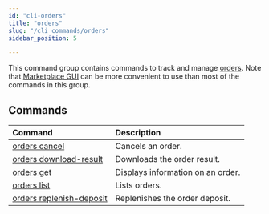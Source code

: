 ```yaml
---
id: "cli-orders"
title: "orders"
slug: "/cli_commands/orders"
sidebar_position: 5

---
```


This command group contains commands to track and manage [orders](/fundamentals/orders). Note that [Marketplace GUI](/developers/marketplace) can be more convenient to use than most of the commands in this group.

## Commands

| **Command** | **Description** |
| :- | :- |
| [orders cancel](/cli/cli_commands/orders/cancel) | Cancels an order. |
| [orders download-result](/cli/cli_commands/orders/download-result) | Downloads the order result. |
| [orders get](/cli/cli_commands/orders/get) | Displays information on an order. |
| [orders list](/cli/cli_commands/orders/list) | Lists orders. |
| [orders replenish-deposit](/cli/cli_commands/orders/replenish-deposit) | Replenishes the order deposit. |